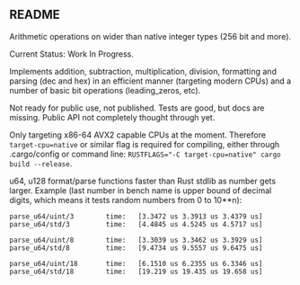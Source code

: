 ## README

Arithmetic operations on wider than native integer types (256 bit and more).

Current Status: Work In Progress.

Implements addition, subtraction, multiplication, division, formatting and parsing (dec and hex) in an efficient manner (targeting modern CPUs) and a number of basic bit operations (leading_zeros, etc).

Not ready for public use, not published. Tests are good, but docs are missing. Public API not completely thought through yet.

Only targeting x86-64 AVX2 capable CPUs at the moment. Therefore `target-cpu=native` or similar flag is required for compiling, either through .cargo/config or command line: `RUSTFLAGS="-C target-cpu=native" cargo build --release`.

u64, u128 format/parse functions faster than Rust stdlib as number gets larger. Example (last number in bench name is upper bound of decimal digits, which means it tests random numbers from 0 to 10\*\*n):

```
parse_u64/uint/3        time:   [3.3472 us 3.3913 us 3.4379 us]
parse_u64/std/3         time:   [4.4845 us 4.5245 us 4.5717 us]

parse_u64/uint/8        time:   [3.3039 us 3.3462 us 3.3929 us]
parse_u64/std/8         time:   [9.4734 us 9.5557 us 9.6475 us]

parse_u64/uint/18       time:   [6.1510 us 6.2355 us 6.3346 us]
parse_u64/std/18        time:   [19.219 us 19.435 us 19.658 us]
```
